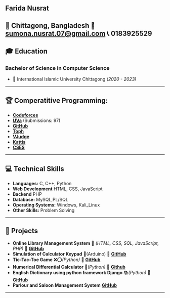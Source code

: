 Farida Nusrat
----
📍 **Chittagong, Bangladesh**  📧 [sumona.nusrat.07@gmail.com](mailto:sumona.nusrat.07@gmail.com)  📞 0183925529  
----
## 🎓 Education  
### **Bachelor of Science in Computer Science**  
- 📌 International Islamic University Chittagong _(2020 - 2023)_  
----
## 🏆 Comperatitive Programming:
- [**Codeforces**](https://codeforces.com/profile/c201242)
- [**UVa**](https://onlinejudge.org/index.php?option=com_onlinejudge&Itemid=15) (Submissions: 97)
- [**GitHub**](https://github.com/Farida42)
- [**Toph**](https://toph.co/u/C201242_Nusrat)
- [**VJudge**](https://vjudge.net/user/C201242)
- [**Kattis**](https://open.kattis.com/users/farida-nusrat)
- [**CSES**](https://cses.fi/user/99559)
----
## 💻 Technical Skills
- **Languages:** C, C++, Python
- **Web Development** HTML, CSS, JavaScript
- **Backend** PHP
- **Database:** MySQL,PL/SQL
- **Operating Systems:** Windows, Kali_Linux
- **Other Skills:** Problem Solving  
----
## 🚀 Projects
 - **Online Library Management System** 🌱 _(HTML, CSS, SQL, JavaScript, PHP)_ 🔗 **[GitHub](https://github.com/Farida42/Library-Management-System)**  
 - **Simulation of Calculator Keypad**  🔢(Arduino) 🔗 **[GitHub](https://github.com/Farida42/EEE_project_calculator)**
- **Tic-Tac-Toe Game** ❌⭕_(Python)_ 🔗 **[GitHub](https://github.com/Farida42/Software-Engineering-Lab/tree/main/Project%20without%20framework)**
- **Numerical Differential Calculator**  🔢_(Python)_  🔗 **[Github](https://github.com/Farida42/Numerical-Differential-Calculator)**
-  **English Dictionary using python framework Django** 📚_(Python)_ 🔗 **[GitHub](https://github.com/Farida42/Software-Engineering-Lab/tree/main/Django)**
-  **Parlour and Saloon Management System** **[GitHub](https://github.com/Farida42/Parlour-and-Saloon-Management-System)**
---
